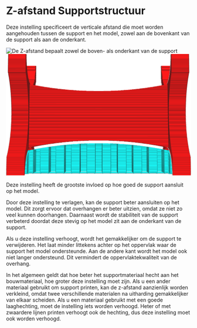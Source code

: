 Z-afstand Supportstructuur
====
Deze instelling specificeert de verticale afstand die moet worden aangehouden tussen de support en het model, zowel aan de bovenkant van de support als aan de onderkant.

<!--screenshot {
"image_path": "support_z_distance.png",
"modellen": [{"script": "rack.scad"}],
"camerapositie": [0, 129, 11],
"instellingen": {
    "support_enable": waar,
    "support_z_distance": 1
},
"kleuren": 32
}-->
![De Z-afstand bepaalt zowel de boven- als onderkant van de support](../../../articles/images/support_top_bottom_distance.svg)
![Een verticale afstand tussen model en support (overdreven)](../../../articles/images/support_z_distance.png)

Deze instelling heeft de grootste invloed op hoe goed de support aansluit op het model.

Door deze instelling te verlagen, kan de support beter aansluiten op het model. Dit zorgt ervoor dat overhangen er beter uitzien, omdat ze niet zo veel kunnen doorhangen. Daarnaast wordt de stabiliteit van de support verbeterd doordat deze stevig op het model zit aan de onderkant van de support.

Als u deze instelling verhoogt, wordt het gemakkelijker om de support te verwijderen. Het laat minder littekens achter op het oppervlak waar de support het model ondersteunde. Aan de andere kant wordt het model ook niet langer ondersteund. Dit vermindert de oppervlaktekwaliteit van de overhang.

In het algemeen geldt dat hoe beter het supportmateriaal hecht aan het bouwmateriaal, hoe groter deze instelling moet zijn. Als u een ander materiaal gebruikt om support printen, kan de z-afstand aanzienlijk worden verkleind, omdat twee verschillende materialen na uitharding gemakkelijker van elkaar scheiden. Als u een materiaal gebruikt met een goede laaghechting, moet de instelling iets worden verhoogd. Heter of met zwaardere lijnen printen verhoogt ook de hechting, dus deze instelling moet ook worden verhoogd.